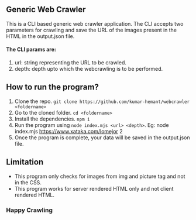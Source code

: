 ## Generic Web Crawler

This is a CLI based generic web crawler application. The CLI accepts two parameters for crawling and save the URL of the images present in the HTML in the output.json file. 

#### The CLI params are:

1. url: string representing the URL to be crawled.
2. depth: depth upto which the webcrawling is to be performed.

## How to run the program?

1. Clone the repo. `git clone https://github.com/kumar-hemant/webcrawler <foldername>`
2. Go to the cloned folder. `cd <foldername>`
3. Install the dependencies. `npm i`
4. Run the program using  `node index.mjs <url> <depth>`. Eg: node index.mjs https://www.xataka.com/lomejor 2
5. Once the program is complete, your data will be saved in the output.json file.

## Limitation

- This program only checks for images from img and picture tag and not in the CSS.
- This program works for server rendered HTML only and not client rendered HTML.

### Happy Crawling

